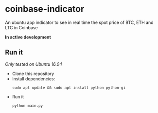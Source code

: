# coinbase-indicator

An ubuntu app indicator to see in real time the spot price of BTC, ETH and LTC in Coinbase

**In active development**

## Run it

_Only tested on Ubuntu 16.04_

 * Clone this repository
 * Install dependencies:
    ```
    sudo apt update && sudo apt install python python-gi
    ```
 * Run it
    ```
    python main.py
    ```